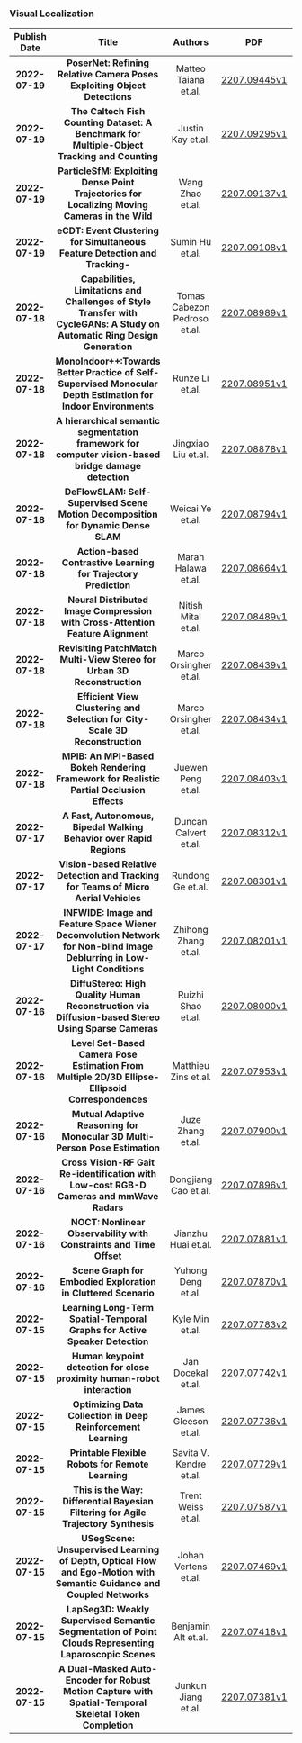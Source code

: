 
### Visual Localization
|Publish Date|Title|Authors|PDF|Code|
| :---: | :---: | :---: | :---: | :---: |
|**2022-07-19**|**PoserNet: Refining Relative Camera Poses Exploiting Object Detections**|Matteo Taiana et.al.|[2207.09445v1](http://arxiv.org/abs/2207.09445v1)|null|
|**2022-07-19**|**The Caltech Fish Counting Dataset: A Benchmark for Multiple-Object Tracking and Counting**|Justin Kay et.al.|[2207.09295v1](http://arxiv.org/abs/2207.09295v1)|null|
|**2022-07-19**|**ParticleSfM: Exploiting Dense Point Trajectories for Localizing Moving Cameras in the Wild**|Wang Zhao et.al.|[2207.09137v1](http://arxiv.org/abs/2207.09137v1)|null|
|**2022-07-19**|**eCDT: Event Clustering for Simultaneous Feature Detection and Tracking-**|Sumin Hu et.al.|[2207.09108v1](http://arxiv.org/abs/2207.09108v1)|null|
|**2022-07-18**|**Capabilities, Limitations and Challenges of Style Transfer with CycleGANs: A Study on Automatic Ring Design Generation**|Tomas Cabezon Pedroso et.al.|[2207.08989v1](http://arxiv.org/abs/2207.08989v1)|null|
|**2022-07-18**|**MonoIndoor++:Towards Better Practice of Self-Supervised Monocular Depth Estimation for Indoor Environments**|Runze Li et.al.|[2207.08951v1](http://arxiv.org/abs/2207.08951v1)|null|
|**2022-07-18**|**A hierarchical semantic segmentation framework for computer vision-based bridge damage detection**|Jingxiao Liu et.al.|[2207.08878v1](http://arxiv.org/abs/2207.08878v1)|null|
|**2022-07-18**|**DeFlowSLAM: Self-Supervised Scene Motion Decomposition for Dynamic Dense SLAM**|Weicai Ye et.al.|[2207.08794v1](http://arxiv.org/abs/2207.08794v1)|null|
|**2022-07-18**|**Action-based Contrastive Learning for Trajectory Prediction**|Marah Halawa et.al.|[2207.08664v1](http://arxiv.org/abs/2207.08664v1)|null|
|**2022-07-18**|**Neural Distributed Image Compression with Cross-Attention Feature Alignment**|Nitish Mital et.al.|[2207.08489v1](http://arxiv.org/abs/2207.08489v1)|[link](https://github.com/ipc-lab/ndic-cam)|
|**2022-07-18**|**Revisiting PatchMatch Multi-View Stereo for Urban 3D Reconstruction**|Marco Orsingher et.al.|[2207.08439v1](http://arxiv.org/abs/2207.08439v1)|null|
|**2022-07-18**|**Efficient View Clustering and Selection for City-Scale 3D Reconstruction**|Marco Orsingher et.al.|[2207.08434v1](http://arxiv.org/abs/2207.08434v1)|null|
|**2022-07-18**|**MPIB: An MPI-Based Bokeh Rendering Framework for Realistic Partial Occlusion Effects**|Juewen Peng et.al.|[2207.08403v1](http://arxiv.org/abs/2207.08403v1)|[link](https://github.com/juewenpeng/mpib)|
|**2022-07-17**|**A Fast, Autonomous, Bipedal Walking Behavior over Rapid Regions**|Duncan Calvert et.al.|[2207.08312v1](http://arxiv.org/abs/2207.08312v1)|null|
|**2022-07-17**|**Vision-based Relative Detection and Tracking for Teams of Micro Aerial Vehicles**|Rundong Ge et.al.|[2207.08301v1](http://arxiv.org/abs/2207.08301v1)|null|
|**2022-07-17**|**INFWIDE: Image and Feature Space Wiener Deconvolution Network for Non-blind Image Deblurring in Low-Light Conditions**|Zhihong Zhang et.al.|[2207.08201v1](http://arxiv.org/abs/2207.08201v1)|null|
|**2022-07-16**|**DiffuStereo: High Quality Human Reconstruction via Diffusion-based Stereo Using Sparse Cameras**|Ruizhi Shao et.al.|[2207.08000v1](http://arxiv.org/abs/2207.08000v1)|null|
|**2022-07-16**|**Level Set-Based Camera Pose Estimation From Multiple 2D/3D Ellipse-Ellipsoid Correspondences**|Matthieu Zins et.al.|[2207.07953v1](http://arxiv.org/abs/2207.07953v1)|null|
|**2022-07-16**|**Mutual Adaptive Reasoning for Monocular 3D Multi-Person Pose Estimation**|Juze Zhang et.al.|[2207.07900v1](http://arxiv.org/abs/2207.07900v1)|null|
|**2022-07-16**|**Cross Vision-RF Gait Re-identification with Low-cost RGB-D Cameras and mmWave Radars**|Dongjiang Cao et.al.|[2207.07896v1](http://arxiv.org/abs/2207.07896v1)|null|
|**2022-07-16**|**NOCT: Nonlinear Observability with Constraints and Time Offset**|Jianzhu Huai et.al.|[2207.07881v1](http://arxiv.org/abs/2207.07881v1)|null|
|**2022-07-16**|**Scene Graph for Embodied Exploration in Cluttered Scenario**|Yuhong Deng et.al.|[2207.07870v1](http://arxiv.org/abs/2207.07870v1)|null|
|**2022-07-15**|**Learning Long-Term Spatial-Temporal Graphs for Active Speaker Detection**|Kyle Min et.al.|[2207.07783v2](http://arxiv.org/abs/2207.07783v2)|[link](https://github.com/sra2/spell)|
|**2022-07-15**|**Human keypoint detection for close proximity human-robot interaction**|Jan Docekal et.al.|[2207.07742v1](http://arxiv.org/abs/2207.07742v1)|null|
|**2022-07-15**|**Optimizing Data Collection in Deep Reinforcement Learning**|James Gleeson et.al.|[2207.07736v1](http://arxiv.org/abs/2207.07736v1)|null|
|**2022-07-15**|**Printable Flexible Robots for Remote Learning**|Savita V. Kendre et.al.|[2207.07729v1](http://arxiv.org/abs/2207.07729v1)|null|
|**2022-07-15**|**This is the Way: Differential Bayesian Filtering for Agile Trajectory Synthesis**|Trent Weiss et.al.|[2207.07587v1](http://arxiv.org/abs/2207.07587v1)|null|
|**2022-07-15**|**USegScene: Unsupervised Learning of Depth, Optical Flow and Ego-Motion with Semantic Guidance and Coupled Networks**|Johan Vertens et.al.|[2207.07469v1](http://arxiv.org/abs/2207.07469v1)|null|
|**2022-07-15**|**LapSeg3D: Weakly Supervised Semantic Segmentation of Point Clouds Representing Laparoscopic Scenes**|Benjamin Alt et.al.|[2207.07418v1](http://arxiv.org/abs/2207.07418v1)|null|
|**2022-07-15**|**A Dual-Masked Auto-Encoder for Robust Motion Capture with Spatial-Temporal Skeletal Token Completion**|Junkun Jiang et.al.|[2207.07381v1](http://arxiv.org/abs/2207.07381v1)|null|
